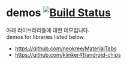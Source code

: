 # demos [![Build Status](https://travis-ci.org/x1210x/demos.svg)](https://travis-ci.org/x1210x/demos)
아래 라이브러리들에 대한 데모입니다. <br>
demos for libraries listed below. <br>
* https://github.com/neokree/MaterialTabs
* https://github.com/klinker41/android-chips
